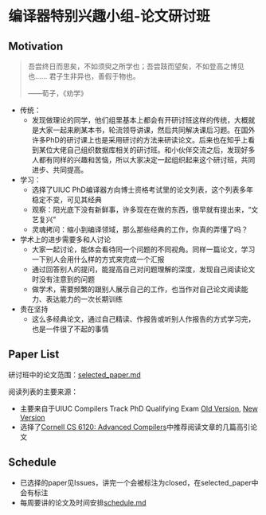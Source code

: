 # 编译器特别兴趣小组-论文研讨班
## Motivation
> 吾尝终日而思矣，不如须臾之所学也；吾尝跂而望矣，不如登高之博见也...... 君子生非异也，善假于物也。
> 
> ——荀子，《劝学》

- 传统：
  - 发现做理论的同学，他们组里基本上都会有开研讨班这样的传统，大概就是大家一起来刷某本书，轮流领导讲课，然后共同解决课后习题。在国外许多PhD的研讨课上也是采用研讨的方法来研读论文。后来也在知乎上看到某位大佬自己组织数据库相关的研讨班。和小伙伴交流之后，发现好多人都有同样的兴趣和苦恼，所以大家决定一起组织起来这个研讨班，共同进步、共同提高。
- 学习：
  - 选择了UIUC PhD编译器方向博士资格考试里的论文列表，这个列表多年稳定不变，可见其经典
  - 观察：阳光底下没有新鲜事，许多现在在做的东西，很早就有提出来，“文艺复兴”
  - 灵魂拷问：缩小到编译领域，那么那些经典的工作，你真的弄懂了吗？
- 学术上的进步需要多和人讨论
  - 大家一起讨论，能体会看待同一个问题的不同视角。同样一篇论文，学习一下别人会用什么样的方式来完成一个汇报
  - 通过回答别人的提问，能提高自己对问题理解的深度，发现自己阅读论文时没有注意到的问题
  - 做学术，需要频繁的跟别人展示自己的工作，也当作对自己论文阅读能力、表达能力的一次长期训练
- 贵在坚持
  - 这么多经典论文，通过自己精读、作报告或听别人作报告的方式学习完，也是一件很了不起的事情

## Paper List
研讨班中的论文范围：[selected_paper.md](https://github.com/zihaoli-cn/compiler-paper-reading/blob/main/selected_paper.md)


阅读列表的主要来源：
- 主要来自于UIUC Compilers Track PhD Qualifying Exam [Old Version](http://rsim.cs.uiuc.edu/arch/compiler_qual.html), [New Version](https://wiki.illinois.edu/wiki/display/architecture/Compilers+Track)
- 选择了[Cornell CS 6120: Advanced Compilers](https://www.cs.cornell.edu/courses/cs6120/2020fa)中推荐阅读文章的几篇高引论文

## Schedule
- 已选择的paper见Issues，讲完一个会被标注为closed，在selected_paper中会有标注
- 每周要讲的论文及时间安排[schedule.md](https://github.com/zihaoli-cn/compiler-paper-reading/blob/main/schedule.md)
